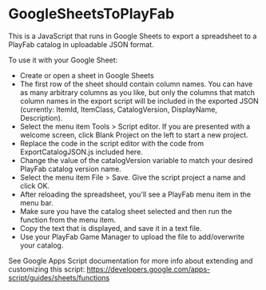 # GoogleSheetsToPlayFab
This is a JavaScript that runs in Google Sheets to export a spreadsheet to a PlayFab catalog in uploadable JSON format.

To use it with your Google Sheet:
* Create or open a sheet in Google Sheets
* The first row of the sheet should contain column names. You can have as many arbitrary columns as you like, but only the columns that match column names in the export script will be included in the exported JSON (currently: ItemId, ItemClass, CatalogVersion, DisplayName, Description).
* Select the menu item Tools > Script editor. If you are presented with a welcome screen, click Blank Project on the left to start a new project.
* Replace the code in the script editor with the code from ExportCatalogJSON.js included here.
* Change the value of the catalogVersion variable to match your desired PlayFab catalog version name.
* Select the menu item File > Save. Give the script project a name and click OK.
* After reloading the spreadsheet, you'll see a PlayFab menu item in the menu bar.
* Make sure you have the catalog sheet selected and then run the function from the menu item.
* Copy the text that is displayed, and save it in a text file.
* Use your PlayFab Game Manager to upload the file to add/overwrite your catalog.

See Google Apps Script documentation for more info about extending and customizing this script:
https://developers.google.com/apps-script/guides/sheets/functions
